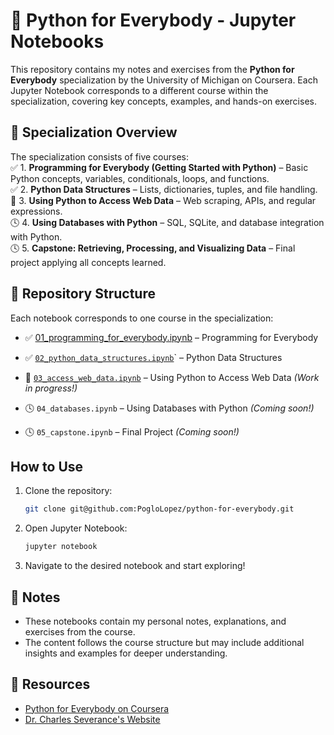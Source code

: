 # 🐍 Python for Everybody - Jupyter Notebooks  

This repository contains my notes and exercises from the **Python for Everybody** specialization by the University of Michigan on Coursera. Each Jupyter Notebook corresponds to a different course within the specialization, covering key concepts, examples, and hands-on exercises.  

## 📌 Specialization Overview

The specialization consists of five courses:  
✅ 1. **Programming for Everybody (Getting Started with Python)** – Basic Python concepts, variables, conditionals, loops, and functions.  
✅ 2. **Python Data Structures** – Lists, dictionaries, tuples, and file handling.  
🚧 3. **Using Python to Access Web Data** – Web scraping, APIs, and regular expressions.  
🕓 4. **Using Databases with Python** – SQL, SQLite, and database integration with Python.  
🕓 5. **Capstone: Retrieving, Processing, and Visualizing Data** – Final project applying all concepts learned.  

## 📂 Repository Structure  

Each notebook corresponds to one course in the specialization:  
 
- ✅ [01_programming_for_everybody.ipynb](https://github.com/PogloLopez/python_for_everybody/blob/main/01_programming_for_everybody.ipynb) – Programming for Everybody

- ✅ [`02_python_data_structures.ipynb`](https://github.com/PogloLopez/python_for_everybody/blob/main/02_python_data_structures.ipynb)` – Python Data Structures  
- 🚧 [`03_access_web_data.ipynb`](https://github.com/PogloLopez/python_for_everybody/blob/main/03_access_web_data.ipynb) – Using Python to Access Web Data *(Work in progress!)*  
- 🕓 `04_databases.ipynb` – Using Databases with Python *(Coming soon!)*  
- 🕓 `05_capstone.ipynb` – Final Project *(Coming soon!)*  

## How to Use  

1. Clone the repository:  
   ```sh
   git clone git@github.com:PogloLopez/python-for-everybody.git
    ```

2. Open Jupyter Notebook:
    ```sh
    jupyter notebook
    ```

3. Navigate to the desired notebook and start exploring!

## 📝 Notes
- These notebooks contain my personal notes, explanations, and exercises from the course.
- The content follows the course structure but may include additional insights and examples for deeper understanding.

## 🔗 Resources  

- [Python for Everybody on Coursera](https://www.coursera.org/specializations/python)  
- [Dr. Charles Severance's Website](https://www.dr-chuck.com/)  
